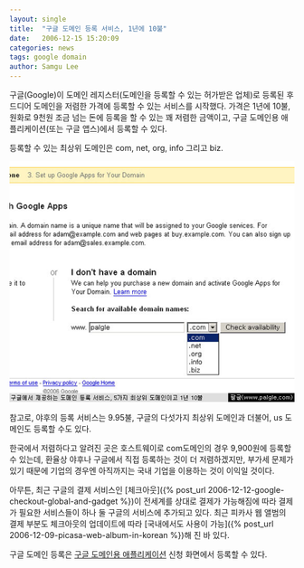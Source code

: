 ```yaml
---
layout: single
title:  "구글 도메인 등록 서비스, 1년에 10불"
date:   2006-12-15 15:20:09
categories: news
tags: google domain
author: Samgu Lee
---
```

구글(Google)이 도메인 레지스터(도메인을 등록할 수 있는 허가받은 업체)로 등록된 후 드디어 도메인을 저렴한 가격에 등록할 수 있는 서비스를 시작했다. 가격은 1년에 10불, 원화로 9천원 조금 넘는 돈에 등록을 할 수 있는 꽤 저렴한 금액이고, 구글 도메인용 애플리케이션(또는 구글 앱스)에서 등록할 수 있다.

등록할 수 있는 최상위 도메인은 com, net, org, info 그리고 biz.

![domain-service-of-google](/assets/domain-register-of-google.jpg)

참고로, 야후의 등록 서비스는 9.95불, 구글의 다섯가지 최상위 도메인과 더불어, us 도메인도 등록할 수도 있다.

한국에서 저렴하다고 알려진 곳은 호스트웨이로 com도메인의 경우 9,900원에 등록할 수 있는데, 환율상 야후나 구글에서 직접 등록하는 것이 더 저렴하겠지만, 부가세 문제가 있기 때문에 기업의 경우엔 아직까지는 국내 기업을 이용하는 것이 이익일 것이다.

아무튼, 최근 구글의 결제 서비스인 [체크아웃]({% post_url 2006-12-12-google-checkout-global-and-gadget %})이 전세계를 상대로 결제가 가능해짐에 따라 결제가 필요한 서비스들이 하나 둘 구글의 서비스에 추가되고 있다. 최근 피카사 웹 앨범의 결제 부분도 체크아웃의 업데이트에 따라 [국내에서도 사용이 가능]({% post_url 2006-12-09-picasa-web-album-in-korean %})해 진 바 있다.

구글 도메인 등록은 [구글 도메인용 애플리케이션](http://www.google.com/a/) 신청 화면에서 등록할 수 있다.
